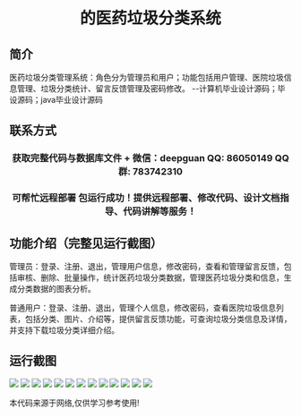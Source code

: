 <p><h1 align="center">的医药垃圾分类系统</h1></p>

## 简介
医药垃圾分类管理系统：角色分为管理员和用户；功能包括用户管理、医院垃圾信息管理、垃圾分类统计、留言反馈管理及密码修改。    --计算机毕业设计源码；毕设源码；java毕业设计源码


## 联系方式
<p><h3 align="center">获取完整代码与数据库文件 + 微信：deepguan QQ: 86050149 QQ群: 783742310</h3></p>
<p><h3 align="center">可帮忙远程部署 包运行成功！提供远程部署、修改代码、设计文档指导、代码讲解等服务！</h3></p>

## 功能介绍（完整见运行截图）
管理员：登录、注册、退出，管理用户信息，修改密码，查看和管理留言反馈，包括审核、删除、批量操作，统计医药垃圾分类数据，管理医药垃圾分类和信息，生成分类数据的图表分析。

普通用户：登录、注册、退出，管理个人信息，修改密码，查看医院垃圾信息列表，包括分类、图片、介绍等，提供留言反馈功能，可查询垃圾分类信息及详情，并支持下载垃圾分类详细介绍。


## 运行截图
![](https://bs-1329754181.cos.ap-shanghai.myqcloud.com/ssm/MedicalWasteClassificationSystem1/img/001.jpg)
![](https://bs-1329754181.cos.ap-shanghai.myqcloud.com/ssm/MedicalWasteClassificationSystem1/img/002.jpg)
![](https://bs-1329754181.cos.ap-shanghai.myqcloud.com/ssm/MedicalWasteClassificationSystem1/img/003.jpg)
![](https://bs-1329754181.cos.ap-shanghai.myqcloud.com/ssm/MedicalWasteClassificationSystem1/img/004.jpg)
![](https://bs-1329754181.cos.ap-shanghai.myqcloud.com/ssm/MedicalWasteClassificationSystem1/img/005.jpg)
![](https://bs-1329754181.cos.ap-shanghai.myqcloud.com/ssm/MedicalWasteClassificationSystem1/img/006.jpg)
![](https://bs-1329754181.cos.ap-shanghai.myqcloud.com/ssm/MedicalWasteClassificationSystem1/img/007.jpg)
![](https://bs-1329754181.cos.ap-shanghai.myqcloud.com/ssm/MedicalWasteClassificationSystem1/img/008.jpg)
![](https://bs-1329754181.cos.ap-shanghai.myqcloud.com/ssm/MedicalWasteClassificationSystem1/img/009.jpg)
![](https://bs-1329754181.cos.ap-shanghai.myqcloud.com/ssm/MedicalWasteClassificationSystem1/img/010.jpg)
![](https://bs-1329754181.cos.ap-shanghai.myqcloud.com/ssm/MedicalWasteClassificationSystem1/img/011.jpg)
![](https://bs-1329754181.cos.ap-shanghai.myqcloud.com/ssm/MedicalWasteClassificationSystem1/img/012.jpg)
![](https://bs-1329754181.cos.ap-shanghai.myqcloud.com/ssm/MedicalWasteClassificationSystem1/img/013.jpg)

<p>本代码来源于网络,仅供学习参考使用!</p>
